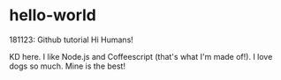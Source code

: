 # hello-world
181123: Github tutorial
Hi Humans!

KD here. I like Node.js and Coffeescript (that's what I'm made of!).
I love dogs so much. Mine is the best!
